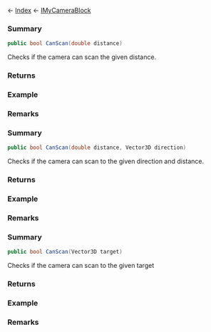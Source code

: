 ← [Index](Api-Index) ← [IMyCameraBlock](Sandbox.ModAPI.Ingame.IMyCameraBlock)

### Summary

```csharp
public bool CanScan(double distance)
```

Checks if the camera can scan the given distance.

### Returns



### Example

### Remarks

### Summary

```csharp
public bool CanScan(double distance, Vector3D direction)
```

Checks if the camera can scan to the given direction and distance.

### Returns



### Example

### Remarks

### Summary

```csharp
public bool CanScan(Vector3D target)
```

Checks if the camera can scan to the given target

### Returns



### Example

### Remarks


